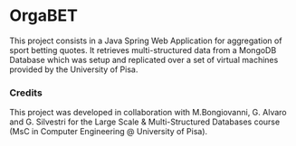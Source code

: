 # OrgaBET

This project consists in a Java Spring Web Application for aggregation of sport betting quotes. It retrieves multi-structured data from a MongoDB Database which was setup and replicated over a set of virtual machines provided by the University of Pisa.

### Credits ###
This project was developed in collaboration with M.Bongiovanni, G. Alvaro and G. Silvestri for the Large Scale & Multi-Structured Databases course (MsC in Computer Engineering @ University of Pisa).
